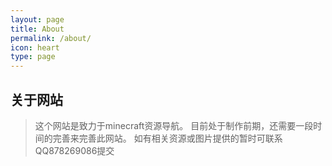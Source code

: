 ```yaml
---
layout: page
title: About
permalink: /about/
icon: heart
type: page
---
```



## 关于网站

> 这个网站是致力于minecraft资源导航。
> 目前处于制作前期，还需要一段时间的完善来完善此网站。
> 如有相关资源或图片提供的暂时可联系QQ878269086提交


